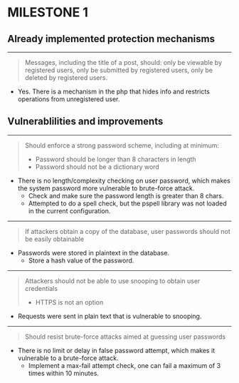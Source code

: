 # MILESTONE 1

## Already implemented protection mechanisms
---

> Messages, including the title of a post, should: only be viewable by registered users, only be submitted by registered users, only be deleted by registered users.

* Yes. There is a mechanism in the php that hides info and restricts operations from unregistered user.

## Vulnerablilities and improvements

---
> Should enforce a strong password scheme, including at minimum:
> * Password should be longer than 8 characters in length
> * Password should not be a dictionary word

* There is no length/complexity checking on user password, which makes the system password more vulnerable to brute-force attack.
	* Check and make sure the password length is greater than 8 chars.
	* Attempted to do a spell check, but the pspell library was not loaded in the current configuration. 
---
> If attackers obtain a copy of the database, user passwords should not be easily obtainable

* Passwords were stored in plaintext in the database.
	* Store a hash value of the password.
---
> Attackers should not be able to use snooping to obtain user credentials
>	* HTTPS is not an option

* Requests were sent in plain text that is vulnerable to snooping.

---
> Should resist brute-force attacks aimed at guessing user passwords

* There is no limit or delay in false password attempt, which makes it vulnerable to a brute-force attack.
	* Implement a max-fail attempt check, one can fail a maximum of 3 times within 10 minutes.

